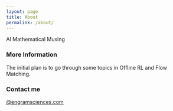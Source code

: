 ```yaml
---
layout: page
title: About
permalink: /about/
---
```


AI Mathematical Musing 

### More Information

The initial plan is to go through some topics in Offline RL and Flow Matching. 
### Contact me

[@engramsciences.com](mailto:vahid@engramsciences.com)